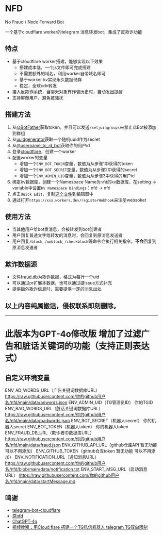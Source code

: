 # NFD
No Fraud / Node Forward Bot

一个基于cloudflare worker的telegram 消息转发bot，集成了反欺诈功能

## 特点
- 基于cloudflare worker搭建，能够实现以下效果
    - 搭建成本低，一个js文件即可完成搭建
    - 不需要额外的域名，利用worker自带域名即可
    - 基于worker kv实现永久数据储存
    - 稳定，全球cdn转发
- 接入反欺诈系统，当聊天对象有诈骗历史时，自动发出提醒
- 支持屏蔽用户，避免被骚扰

## 搭建方法
1. 从[@BotFather](https://t.me/BotFather)获取token，并且可以发送`/setjoingroups`来禁止此Bot被添加到群组
2. 从[uuidgenerator](https://www.uuidgenerator.net/)获取一个随机uuid作为secret
3. 从[@username_to_id_bot](https://t.me/username_to_id_bot)获取你的用户id
4. 登录[cloudflare](https://workers.cloudflare.com/)，创建一个worker
5. 配置worker的变量
    - 增加一个`ENV_BOT_TOKEN`变量，数值为从步骤1中获得的token
    - 增加一个`ENV_BOT_SECRET`变量，数值为从步骤2中获得的secret
    - 增加一个`ENV_ADMIN_UID`变量，数值为从步骤3中获得的用户id
6. 绑定kv数据库，创建一个Namespace Name为`nfd`的kv数据库，在setting -> variable中设置`KV Namespace Bindings`：nfd -> nfd
7. 点击`Quick Edit`，复制[这个文件](./worker.js)到编辑器中
8. 通过打开`https://xxx.workers.dev/registerWebhook`来注册websoket

## 使用方法
- 当其他用户给bot发消息，会被转发到bot创建者
- 用户回复普通文字给转发的消息时，会回复到原消息发送者
- 用户回复`/block`, `/unblock`, `/checkblock`等命令会执行相关指令，**不会**回复到原消息发送者

## 欺诈数据源
- 文件[fraud.db](./fraud.db)为欺诈数据，格式为每行一个uid
- 可以通过pr扩展本数据，也可以通过提issue方式补充
- 提供额外欺诈信息时，需要提供一定的消息出处

## 以上内容纯属搬运，侵权联系即刻删除。

---
# 此版本为GPT-4o修改版 增加了过滤广告和脏话关键词的功能（支持正则表达式）
## 自定义环境变量
ENV_AD_WORDS_URL（广告关键词数据库URL）	https://raw.githubusercontent.com/你的github用户名/nfd/main/data/adwords.json
ENV_ADMIN_UID（TG管理员ID） 你的TGID
ENV_BAD_WORDS_URL（脏话关键词数据库URL）	https://raw.githubusercontent.com/你的github用户名/nfd/main/data/badwords.json
ENV_BOT_SECRET（机器人secret）	你的机器人secret
ENV_BOT_TOKEN（机器人token）	你的机器人token
ENV_FRAUD_DB_URL（欺诈者ID数据库URL）	https://raw.githubusercontent.com/你的github用户名/nfd/main/data/fraud.json
ENV_GITHUB_API_URL（github仓库API 暂无功能 可以不用添加）	
ENV_GITHUB_TOKEN（github仓库token 暂无功能 可以不用添加）	
ENV_NOTIFICATION_URL（通知消息URL）	https://raw.githubusercontent.com/你的github用户名/nfd/blob/main/data/notification.txt
ENV_START_MSG_URL（启动消息URL）	https://raw.githubusercontent.com/你的github用户名/nfd/main/data/startMessage.md

## 鸣谢
- [telegram-bot-cloudflare](https://github.com/cvzi/telegram-bot-cloudflare "疑似一代源码")
- [原nfd](https://github.com/LloydAsp/nfd "基于此源码利用GPT-4o改进")
- [ChatGPT-4o](https://chatgpt.com/ "辅助改进源码")
- [视频教程：用Cloud flare 搭建一个TG私信机器人 telegram TG双向限制](https://www.youtube.com/watch?v=DBQqj9UwS1M&t=61s "基于源nfd搭建的视频教程")
